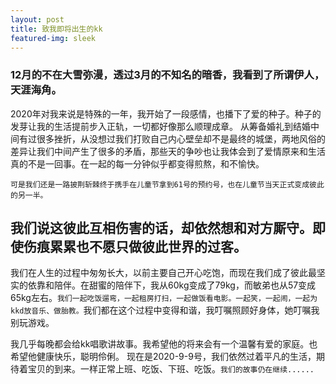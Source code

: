 ```yaml
---
layout: post
title: 致我即将出生的kk
featured-img: sleek
---
```



###  12月的不在大雪弥漫，透过3月的不知名的暗香，我看到了所谓伊人，天涯海角。

2020年对我来说是特殊的一年，我开始了一段感情，也播下了爱的种子。种子的发芽让我的生活提前步入正轨，一切都好像那么顺理成章。
从筹备婚礼到结婚中间有过很多挫折，从没想过我们打败自己内心壁垒却不是最终的城堡，两地风俗的差异让我们中间产生了很多的矛盾，那些天的争吵也让我体会到了爱情原来和生活真的不是一回事。在一起的每一分钟似乎都变得煎熬，和不愉快。

`可是我们还是一路披荆斩棘终于携手在儿童节拿到61号的预约号，也在儿童节当天正式变成彼此的另一半。`
## 我们说这彼此互相伤害的话，却依然想和对方厮守。即使伤痕累累也不愿只做彼此世界的过客。

 我们在人生的过程中匆匆长大，以前主要自己开心吃饱，而现在我们成了彼此最坚实的依靠和陪伴。在甜蜜的陪伴下，我从60kg变成了79kg，而敏弟也从57变成65kg左右。`我们一起吃饭遛弯，一起租房打扫，一起做饭看电影。一起笑，一起闹，一起为kkd放音乐、做胎教。`我们都在这个过程中变得和谐，我叮嘱照顾好身体，她叮嘱我别玩游戏。


我几乎每晚都会给kk唱歌讲故事。我希望他的将来会有一个温馨有爱的家庭。也希望他健康快乐，聪明伶俐。 现在是2020-9-9号，我们依然过着平凡的生活，期待着宝贝的到来。一样正常上班、吃饭、下班、吃饭。`我们的故事仍在继续......`




